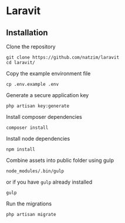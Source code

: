 # Laravit

## Installation

Clone the repository

```
git clone https://github.com/natzim/laravit
cd laravit/
```

Copy the example environment file

```
cp .env.example .env
```

Generate a secure application key

```
php artisan key:generate
```

Install composer dependencies

```
composer install
```

Install node dependencies

```
npm install
```

Combine assets into public folder using gulp

```
node_modules/.bin/gulp
```

or if you have `gulp` already installed

```
gulp
```

Run the migrations

```
php artisan migrate
```
